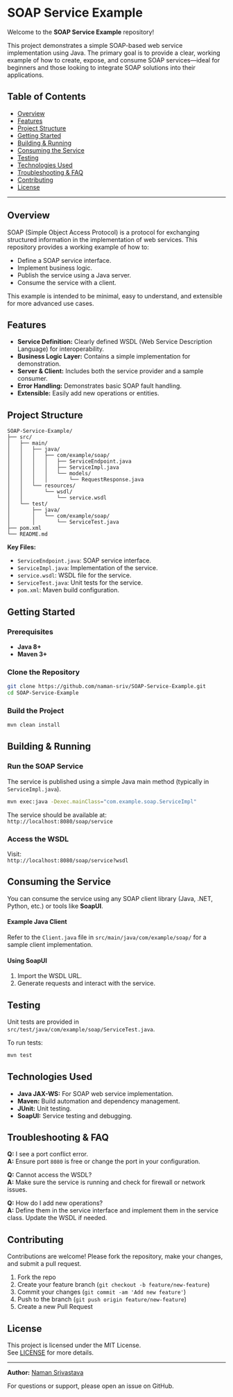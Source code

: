 # SOAP Service Example

Welcome to the **SOAP Service Example** repository!

This project demonstrates a simple SOAP-based web service implementation using Java. The primary goal is to provide a clear, working example of how to create, expose, and consume SOAP services—ideal for beginners and those looking to integrate SOAP solutions into their applications.

## Table of Contents

- [Overview](#overview)
- [Features](#features)
- [Project Structure](#project-structure)
- [Getting Started](#getting-started)
- [Building & Running](#building--running)
- [Consuming the Service](#consuming-the-service)
- [Testing](#testing)
- [Technologies Used](#technologies-used)
- [Troubleshooting & FAQ](#troubleshooting--faq)
- [Contributing](#contributing)
- [License](#license)

---

## Overview

SOAP (Simple Object Access Protocol) is a protocol for exchanging structured information in the implementation of web services. This repository provides a working example of how to:

- Define a SOAP service interface.
- Implement business logic.
- Publish the service using a Java server.
- Consume the service with a client.

This example is intended to be minimal, easy to understand, and extensible for more advanced use cases.

## Features

- **Service Definition:** Clearly defined WSDL (Web Service Description Language) for interoperability.
- **Business Logic Layer:** Contains a simple implementation for demonstration.
- **Server & Client:** Includes both the service provider and a sample consumer.
- **Error Handling:** Demonstrates basic SOAP fault handling.
- **Extensible:** Easily add new operations or entities.

## Project Structure

```
SOAP-Service-Example/
├── src/
│   ├── main/
│   │   ├── java/
│   │   │   ├── com/example/soap/
│   │   │   │   ├── ServiceEndpoint.java
│   │   │   │   ├── ServiceImpl.java
│   │   │   │   └── models/
│   │   │   │       └── RequestResponse.java
│   │   └── resources/
│   │       └── wsdl/
│   │           └── service.wsdl
│   └── test/
│       ├── java/
│       │   └── com/example/soap/
│       │       └── ServiceTest.java
├── pom.xml
└── README.md
```

**Key Files:**
- `ServiceEndpoint.java`: SOAP service interface.
- `ServiceImpl.java`: Implementation of the service.
- `service.wsdl`: WSDL file for the service.
- `ServiceTest.java`: Unit tests for the service.
- `pom.xml`: Maven build configuration.

## Getting Started

### Prerequisites

- **Java 8+**
- **Maven 3+**

### Clone the Repository

```bash
git clone https://github.com/naman-sriv/SOAP-Service-Example.git
cd SOAP-Service-Example
```

### Build the Project

```bash
mvn clean install
```

## Building & Running

### Run the SOAP Service

The service is published using a simple Java main method (typically in `ServiceImpl.java`).

```bash
mvn exec:java -Dexec.mainClass="com.example.soap.ServiceImpl"
```

The service should be available at:  
`http://localhost:8080/soap/service`

### Access the WSDL

Visit:  
`http://localhost:8080/soap/service?wsdl`

## Consuming the Service

You can consume the service using any SOAP client library (Java, .NET, Python, etc.) or tools like **SoapUI**.

#### Example Java Client

Refer to the `Client.java` file in `src/main/java/com/example/soap/` for a sample client implementation.

#### Using SoapUI

1. Import the WSDL URL.
2. Generate requests and interact with the service.

## Testing

Unit tests are provided in `src/test/java/com/example/soap/ServiceTest.java`.

To run tests:

```bash
mvn test
```

## Technologies Used

- **Java JAX-WS:** For SOAP web service implementation.
- **Maven:** Build automation and dependency management.
- **JUnit:** Unit testing.
- **SoapUI:** Service testing and debugging.

## Troubleshooting & FAQ

**Q:** I see a port conflict error.  
**A:** Ensure port `8080` is free or change the port in your configuration.

**Q:** Cannot access the WSDL?  
**A:** Make sure the service is running and check for firewall or network issues.

**Q:** How do I add new operations?  
**A:** Define them in the service interface and implement them in the service class. Update the WSDL if needed.

## Contributing

Contributions are welcome! Please fork the repository, make your changes, and submit a pull request.

1. Fork the repo
2. Create your feature branch (`git checkout -b feature/new-feature`)
3. Commit your changes (`git commit -am 'Add new feature'`)
4. Push to the branch (`git push origin feature/new-feature`)
5. Create a new Pull Request

## License

This project is licensed under the MIT License.  
See [LICENSE](LICENSE) for more details.

---

**Author:** [Naman Srivastava](https://github.com/naman-sriv)

For questions or support, please open an issue on GitHub.
